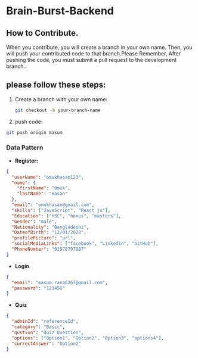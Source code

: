 # Brain-Burst-Backend

## How to Contribute.

When you contribute, you will create a branch in your own name. Then, you will push your contributed code to that branch.Please Remember, After pushing the code, you must submit a pull request to the development branch..

## please follow these steps:

1. Create a branch with your own name:

   ```bash
   git checkout -b your-branch-name
   ```

2. push code:

```bash
git push origin masum
```

### Data Pattern

- **Register:**

```json
{
  "userName": "omukhasan123",
  "name": {
    "firstName": "Omuk",
    "lastName": "Hasan"
  },
  "email": "omukhasan@gmail.com",
  "skills": ["JavaScript", "React js"],
  "Education": ["HSC", "honus", "masters"],
  "Gender": "male",
  "Nationality": "Bangladeshi",
  "DateofBirth": "12/01/2023",
  "profilePicture": "url",
  "socialMediaLinks": ["facebook", "Linkedin", "GitHub"],
  "PhoneNumber": "01978797987"
}
```

- **Login**

```json
{
  "email": "masum.rana6267@gmail.com",
  "password": "123456"
}
```

- **Quiz**

```json
{
  "adminId": "referenceId",
  "category": "Basic",
  "qustion": "Quiz Question",
  "options": ["Option1", "Option2", "Option3", "options4"],
  "currectAnswer": "Option2"
}
```
